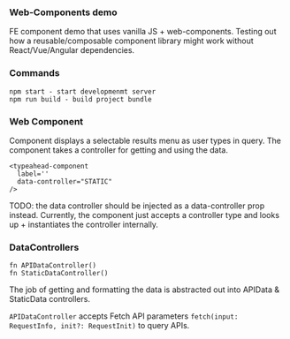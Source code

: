 ### Web-Components demo
FE component demo that uses vanilla JS + web-components. Testing out how a reusable/composable component library might work without React/Vue/Angular dependencies.

### Commands

```
npm start - start developmenmt server
npm run build - build project bundle
```

### Web Component

Component displays a selectable results menu as user types in query. The component takes a controller for getting and using the data.

```
<typeahead-component
  label=''
  data-controller="STATIC"
/>
```

TODO: the data controller should be injected as a data-controller prop instead. Currently, the component just accepts a controller type and looks up + instantiates the controller internally.

### DataControllers

```
fn APIDataController()
fn StaticDataController()
```
The job of getting and formatting the data is abstracted out into APIData & StaticData controllers.

`APIDataController` accepts Fetch API parameters `fetch(input: RequestInfo, init?: RequestInit)` to query APIs.

